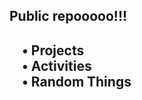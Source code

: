 <h2>Public repooooo!!!<h2/>
 &nbsp;&nbsp;&nbsp; • Projects
 <br/>&nbsp;&nbsp;&nbsp; • Activities
 <br/>&nbsp;&nbsp;&nbsp; • Random Things</br>
